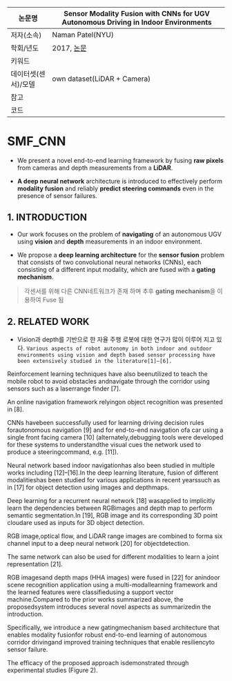 | 논문명 | Sensor Modality Fusion with CNNs for UGV Autonomous Driving in Indoor Environments |
| --- | --- |
| 저자\(소속\) | Naman Patel\(NYU\) |
| 학회/년도 | 2017, [논문](http://cims.nyu.edu/~achoroma/NonFlash/Papers/SMF_CNN.pdf) |
| 키워드 |   |
| 데이터셋(센서)/모델 | own dataset(LiDAR + Camera) |
| 참고 |  |
| 코드 |  |

# SMF_CNN

- We present a novel end-to-end learning framework by fusing **raw pixels** from cameras and depth measurements from a **LiDAR**. 

- **A deep neural network** architecture is introduced to effectively perform **modality fusion** and reliably **predict steering commands** even in the presence of sensor failures. 

## 1. INTRODUCTION

- Our work focuses on the problem of **navigating** of an autonomous UGV using **vision** and **depth** measurements in an indoor environment. 

- We propose a **deep learning architecture** for the **sensor fusion** problem that consists of two convolutional neural networks (CNNs), each consisting of a different input modality, which are fused with a **gating mechanism**. 

> 각센서를 위해 다른 CNN네트워크가 존재 하며 추후 **gating mechanism**을 이용하여 Fuse 됨 

## 2. RELATED WORK

- Vision과  depth를 기반으로 한 자율 주행 로봇에 대한 연구가 많이 이루어 지고 있다. `Various aspects of robot autonomy in both indoor and outdoor environments using vision and depth based sensor processing have been extensively studied in the literature[1]–[6]. `

Reinforcement learning techniques have also beenutilized to teach the mobile robot to avoid obstacles andnavigate through the corridor using sensors such as a laserrange finder [7]. 

An online navigation framework relyingon object recognition was presented in [8]. 

CNNs havebeen successfully used for learning driving decision rules forautonomous navigation [9] and for end-to-end navigation ofa car using a single front facing camera [10] (alternately,debugging tools were developed for these systems to understandthe visual cues the network used to produce a steeringcommand, e.g. [11]). 

Neural network based indoor navigationhas also been studied in multiple works including [12]–[16].In the deep learning literature, fusion of different modalitieshas been studied for various applications in recent yearssuch as in [17] for object detection using images and depthmaps. 

Deep learning for a recurrent neural network [18] wasapplied to implicitly learn the dependencies between RGBimages and depth map to perform semantic segmentation.In [19], RGB image and its corresponding 3D point cloudare used as inputs for 3D object detection. 

RGB image,optical flow, and LiDAR range images are combined to forma six channel input to a deep neural network [20] for objectdetection. 

The same network can also be used for different modalities to learn a joint representation [21]. 

RGB imagesand depth maps (HHA images) were fused in [22] for anindoor scene recognition application using a multi-modallearning framework and the learned features were classifiedusing a support vector machine.Compared to the prior works summarized above, the proposedsystem introduces several novel aspects as summarizedin the introduction. 

Specifically, we introduce a new gatingmechanism based architecture that enables modality fusionfor robust end-to-end learning of autonomous corridor drivingand improved training techniques that enable resiliencyto sensor failure. 

The efficacy of the proposed approach isdemonstrated through experimental studies (Figure 2).
<!--stackedit_data:
eyJoaXN0b3J5IjpbLTE3ODQ1ODkzMDhdfQ==
-->
